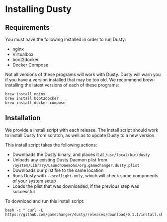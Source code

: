 # Installing Dusty

## Requirements
You must have the following installed in order to run Dusty:

 * nginx
 * Virtualbox
 * boot2docker
 * Docker Compose

Not all versions of these programs will work with Dusty.  Dusty
will warn you if you have a version installed that may be too old.
We recommend brew-installing the latest versions of each of these
programs:
```
brew install nginx
brew install boot2docker
brew install docker-compose
```

## Installation

We provide a install script with each release. The install script should work
to install Dusty from scratch, as well as to update Dusty to a new version.

This install script takes the following actions:

* Downloads the Dusty binary, and places it at `/usr/local/bin/dusty`
* Unloads any existing Dusty Daemon plist from `/System/Library/LaunchDaemons/org.gamechanger.dusty.plist`
* Downloads our plist file to the same location
* Runs Dusty with `--preflight-only`, which will check some components of your system setup
* Loads the plist that was downloaded, if the previous step was successful

To download and run this install script:
```
bash -c "`curl -L https://github.com/gamechanger/dusty/releases/download/0.1.1/install.sh`"
```

